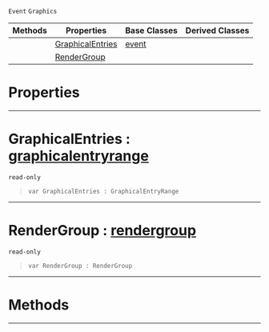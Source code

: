  `Event` `Graphics`



|Methods|Properties|Base Classes|Derived Classes|
|---|---|---|---|
| |[ GraphicalEntries](graphicalsortevent.md#graphicalentries-zilch-en)|[event](event.md)| |
| |[ RenderGroup](graphicalsortevent.md#rendergroup-zilch-engine)| | |


 #  Properties


---  
 #  GraphicalEntries : [graphicalentryrange](graphicalentryrange.md)

 `read-only`

> 
> ``` lang=cpp, name=Nada
> var GraphicalEntries : GraphicalEntryRange


---  
 #  RenderGroup : [rendergroup](rendergroup.md)

 `read-only`

> 
> ``` lang=cpp, name=Nada
> var RenderGroup : RenderGroup


---  
 #  Methods


---  
 

 